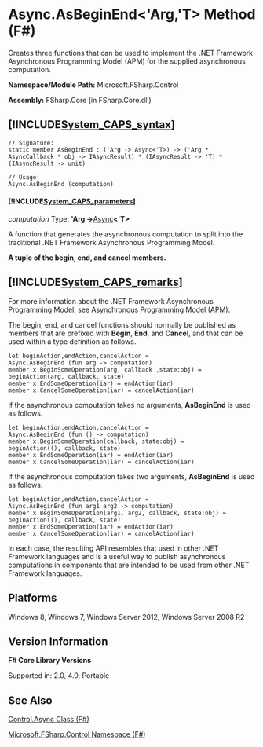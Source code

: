 # Async.AsBeginEnd<'Arg,'T> Method (F#)

Creates three functions that can be used to implement the .NET Framework Asynchronous Programming Model (APM) for the supplied asynchronous computation.

**Namespace/Module Path:** Microsoft.FSharp.Control

**Assembly:** FSharp.Core (in FSharp.Core.dll)


## [!INCLUDE[System_CAPS_syntax](//System/Token/System_CAPS_syntax_md.md)]

```
// Signature:
static member AsBeginEnd : ('Arg -> Async<'T>) -> ('Arg * AsyncCallback * obj -> IAsyncResult) * (IAsyncResult -> 'T) * (IAsyncResult -> unit)

// Usage:
Async.AsBeginEnd (computation)
```

#### [!INCLUDE[System_CAPS_parameters](//System/Token/System_CAPS_parameters_md.md)]
*computation*
Type: **'Arg -&gt;**[Async](http://msdn.microsoft.com/en-us/library/e0b28ea2-dea5-4021-b2b9-d7d4761babde)**&lt;'T&gt;**


A function that generates the asynchronous computation to split into the traditional .NET Framework Asynchronous Programming Model.



**A tuple of the begin, end, and cancel members.**
## [!INCLUDE[System_CAPS_remarks](//System/Token/System_CAPS_remarks_md.md)]
For more information about the .NET Framework Asynchronous Programming Model, see [Asynchronous Programming Model &#40;APM&#41;](Asynchronous+Programming+Model+28%APM29%.md).

The begin, end, and cancel functions should normally be published as members that are prefixed with **Begin**, **End**, and **Cancel**, and that can be used within a type definition as follows.


```f#
let beginAction,endAction,cancelAction =
Async.AsBeginEnd (fun arg -> computation)
member x.BeginSomeOperation(arg, callback ,state:obj) =
beginAction(arg, callback, state)
member x.EndSomeOperation(iar) = endAction(iar)
member x.CancelSomeOperation(iar) = cancelAction(iar)
```
If the asynchronous computation takes no arguments, **AsBeginEnd** is used as follows.


```f#
let beginAction,endAction,cancelAction =
Async.AsBeginEnd (fun () -> computation)
member x.BeginSomeOperation(callback, state:obj) =
beginAction((), callback, state)
member x.EndSomeOperation(iar) = endAction(iar)
member x.CancelSomeOperation(iar) = cancelAction(iar)
```
If the asynchronous computation takes two arguments, **AsBeginEnd** is used as follows.


```f#
let beginAction,endAction,cancelAction =
Async.AsBeginEnd (fun arg1 arg2 -> computation)
member x.BeginSomeOperation(arg1, arg2, callback, state:obj) =
beginAction((), callback, state)
member x.EndSomeOperation(iar) = endAction(iar)
member x.CancelSomeOperation(iar) = cancelAction(iar)
```
In each case, the resulting API resembles that used in other .NET Framework languages and is a useful way to publish asynchronous computations in components that are intended to be used from other .NET Framework languages.


## Platforms
Windows 8, Windows 7, Windows Server 2012, Windows Server 2008 R2


## Version Information
**F# Core Library Versions**

Supported in: 2.0, 4.0, Portable




## See Also
[Control.Async Class &#40;F&#35;&#41;](Control.Async+Class+28%F%2329%.md)

[Microsoft.FSharp.Control Namespace &#40;F&#35;&#41;](Microsoft.FSharp.Control+Namespace+28%F%2329%.md)

